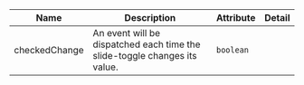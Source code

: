 | Name       | Description                   | Attribute        | Detail |
|------------|-------------------------------|------------------|--------|
|<div className="Api__Table"> <div>checkedChange</div> <div className="Api__Table Docs__Tags"></div></div>| An event will be dispatched each time the slide-toggle changes its value. | `boolean`
